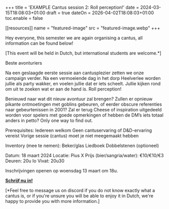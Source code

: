 +++
title = 'EXAMPLE Cantus session 2: Roll perception!'
date = 2024-03-15T18:08:03+01:00
draft = true
dateOn = 2026-04-02T18:08:03+01:00
toc.enable = false

[[resources]]
name = "featured-image"
src = "featured-image.webp"
+++

Hey everyone, this semester we are again organising a cantus, all information can be found below!

[This event will be held in Dutch, but international students are welcome.*]

Beste avonturiers

Na een geslaagde eerste sessie aan cantusplezier zetten we onze campaign verder. Na een vermoeiende dag in het dorp Heelverlee worden jullie als party wakker, en voelen jullie dat er iets scheelt. Jullie kijken rond om uit te zoeken wat er aan de hand is. Roll perception!

Benieuwd naar wat dit nieuw avontuur zal brengen? Zullen er opnieuw pikante ontmoetingen met goblins gebeuren, of eerder obscure referenties naar gebeurtenissen in 2001? Zal er terug Cheese of inspiration uitgedeeld worden voor spelers met goede opmerkingen of hebben de DM’s iets totaal anders in petto? Only one way to find out.

Prerequisites:
Iedereen welkom
Geen cantuservaring of D&D-ervaring vereist
Vorige sessie (cantus) moet je niet meegemaakt hebben

Inventory (mee te nemen):
Beker/glas
Liedboek
Dobbelstenen (optioneel)

Datum: 18 maart 2024
Locatie: Pius X
Prijs (bier/sangria/water): €10/€10/€3
Deuren: 20u
Io Vivat: 20u30

Inschrijvingen openen op woensdag 13 maart om 18u.

[**Schrijf nu in!**](https://forms.gle/ui9fPPTCkV5sxyp88)

[*Feel free to message us on discord if you do not know exactly what a cantus is, or if you're unsure you will be able to enjoy it in Dutch, we're happy to provide you with more information.]
